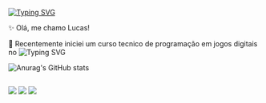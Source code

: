 <a href="https://git.io/typing-svg"><img src="https://readme-typing-svg.herokuapp.com?font=Jersey+15&weight=600&size=25&duration=2600&pause=5&color=23570F&background=FF000000&random=false&width=435&lines=Opa+b%C3%A3o%3F" alt="Typing SVG" /></a>

✨ Olá, me chamo Lucas!


📖 Recentemente iniciei um curso tecnico de programação em jogos digitais no <img src="https://readme-typing-svg.herokuapp.com?font=&weight=600&size=25&pause=1&color=FF0000&background=FF000000&random=false&width=435&lines=SENAI" alt="Typing SVG" />

![Anurag's GitHub stats](https://github-readme-stats.vercel.app/api?username=anuraghazra&show_icons=true&theme=transparent)


##

  
 
 
<div> 
 
 <a href="https://discord.gg/wagxzStdcR" target="_blank"><img src="https://img.shields.io/badge/Discord-7289DA?style=for-the-badge&logo=discord&logoColor=white" target="_blank"></a> 
  <a href = "[mailto:contatorafaballerini@gmail.com](https://mail.google.com/mail/u/0/#inbox)"><img src="https://img.shields.io/badge/-Gmail-%23333?style=for-the-badge&logo=gmail&logoColor=white" target="_blank"></a>
  <a href="[https://www.linkedin.com/in/rafaella-ballerini-45875016a](https://www.linkedin.com/feed/?trk=guest_homepage-basic_google-one-tap-submit)" target="_blank"><img src="https://img.shields.io/badge/-LinkedIn-%230077B5?style=for-the-badge&logo=linkedin&logoColor=white" target="_blank"></a> 
  
</div>


